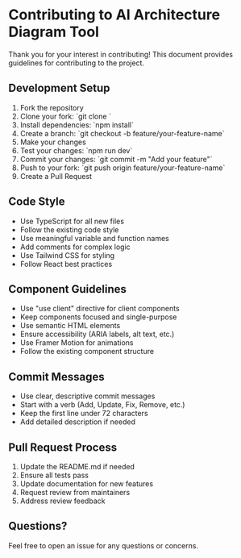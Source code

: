 # Contributing to AI Architecture Diagram Tool

Thank you for your interest in contributing! This document provides guidelines for contributing to the project.

## Development Setup

1. Fork the repository
2. Clone your fork: \`git clone <your-fork-url>\`
3. Install dependencies: \`npm install\`
4. Create a branch: \`git checkout -b feature/your-feature-name\`
5. Make your changes
6. Test your changes: \`npm run dev\`
7. Commit your changes: \`git commit -m "Add your feature"\`
8. Push to your fork: \`git push origin feature/your-feature-name\`
9. Create a Pull Request

## Code Style

- Use TypeScript for all new files
- Follow the existing code style
- Use meaningful variable and function names
- Add comments for complex logic
- Use Tailwind CSS for styling
- Follow React best practices

## Component Guidelines

- Use "use client" directive for client components
- Keep components focused and single-purpose
- Use semantic HTML elements
- Ensure accessibility (ARIA labels, alt text, etc.)
- Use Framer Motion for animations
- Follow the existing component structure

## Commit Messages

- Use clear, descriptive commit messages
- Start with a verb (Add, Update, Fix, Remove, etc.)
- Keep the first line under 72 characters
- Add detailed description if needed

## Pull Request Process

1. Update the README.md if needed
2. Ensure all tests pass
3. Update documentation for new features
4. Request review from maintainers
5. Address review feedback

## Questions?

Feel free to open an issue for any questions or concerns.
